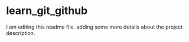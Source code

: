 # learn_git_github
I am editing this readme file. adding some more details about the project description.
